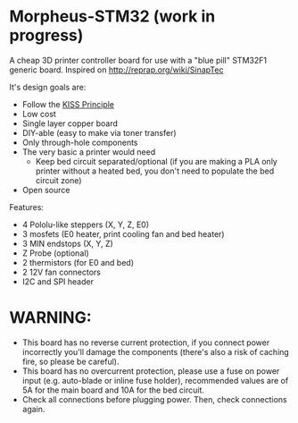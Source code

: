 # Morpheus-STM32 (work in progress)
A cheap 3D printer controller board for use with a "blue pill" STM32F1 generic board. Inspired on http://reprap.org/wiki/SinapTec

It's design goals are:

 - Follow the [KISS Principle](https://en.wikipedia.org/wiki/KISS_principle)
 - Low cost
 - Single layer copper board
 - DIY-able (easy to make via toner transfer)
 - Only through-hole components
 - The very basic a printer would need
    - Keep bed circuit separated/optional (if you are making a PLA only printer without a heated bed, you don't need to populate the bed circuit zone)
 - Open source

Features:

 - 4 Pololu-like steppers (X, Y, Z, E0)
 - 3 mosfets (E0 heater, print cooling fan and bed heater)
 - 3 MIN endstops (X, Y, Z)
 - Z Probe (optional)
 - 2 thermistors (for E0 and bed)
 - 2 12V fan connectors
 - I2C and SPI header
 
 # WARNING:
 - This board has no reverse current protection, if you connect power incorrectly you'll damage the components (there's also a risk of caching fire, so please be careful).
 - This board has no overcurrent protection, please use a fuse on power input (e.g. auto-blade or inline fuse holder), recommended values are of 5A for the main board and 10A for the bed circuit.
 - Check all connections before plugging power. Then, check connections again.
 